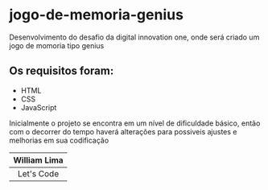 # jogo-de-memoria-genius
Desenvolvimento do desafio da digital innovation one, onde será criado um jogo de momoria tipo genius

## Os requisitos foram:
* HTML
* CSS
* JavaScript

Inicialmente o projeto se encontra em um nível de dificuldade básico, então com o decorrer do tempo  haverá alterações para possiveis ajustes e melhorias em sua codificação

| William Lima | 
| :------: | 
| Let's Code | 

